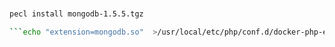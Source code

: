 ### 

```sh
pecl install mongodb-1.5.5.tgz

```echo "extension=mongodb.so"  >/usr/local/etc/php/conf.d/docker-php-ext-mongodb.ini
